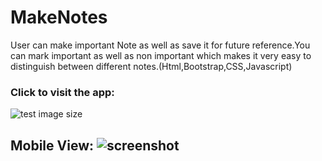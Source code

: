 # MakeNotes
User can make important Note as well as save it for future reference.You can mark important as well as non important which makes it very easy to distinguish between different notes.(Html,Bootstrap,CSS,Javascript) 
### Click to visit the app: 


![test image size](https://raw.githubusercontent.com/SamirPaulb/MakeNotes/main/demo.png)

Mobile View:
![screenshot](https://raw.githubusercontent.com/SamirPaulb/MakeNotes/main/mobile_View.jpg)
---

